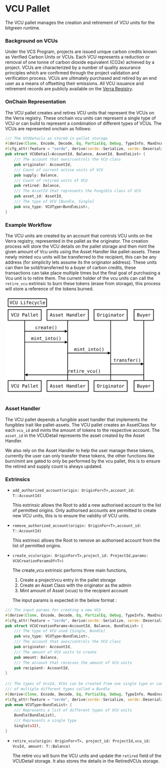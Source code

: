 # VCU Pallet

The VCU pallet manages the creation and retirement of VCU units for the bitgreen runtime.

### Background on VCUs

Under the VCS Program, projects are issued unique carbon credits known as Verified Carbon Units or VCUs. Each VCU represents a reduction or removal of one tonne of carbon dioxide equivalent (CO2e) achieved by a project. VCUs are characterized by a number of quality assurance principles which are confirmed through the project validation and verification process. VCUs are ultimately purchased and retired by an end user as a means of offsetting their emissions. All VCU issuance and retirement records are publicly available on the [Verra Registry](https://registry.verra.org/).

### OnChain Representation

The VCU pallet creates and retires VCU units that represent the VCUs on the Verra registry. These onchain vcu units can represent a single type of VCU or can build to represent a combination of different types of VCUs.  The VCUs are represented onchain as follows:

```rust
/// The VCUDetails as stored in pallet storage
#[derive(Clone, Encode, Decode, Eq, PartialEq, Debug, TypeInfo, MaxEncodedLen)]
#[cfg_attr(feature = "serde", derive(serde::Serialize, serde::Deserialize))]
pub struct VCUDetail<AccountId, Balance, AssetId, BundleList> {
    /// The account that owns/controls the VCU class
    pub originator: AccountId,
    /// Count of current active units of VCU
    pub supply: Balance,
    /// Count of retired units of VCU
    pub retired: Balance,
    /// The AssetId that represents the Fungible class of VCU
    pub asset_id: AssetId,
    /// The type of VCU [Bundle, Single]
    pub vcu_type: VCUType<BundleList>,
}
```

### Example Workflow

The VCU units are created by an account that controls VCU units on the Verra registry, represented in the pallet as the originator. The creation process will store the VCU details on the pallet storage and then mint the given amount of Vcu units using the Asset Handler like pallet-assets. These newly minted vcu units will be transferred to the recipient, this can be any address (for simplicity lets assume its the originator address). These units can then be sold/transferred to a buyer of carbon credits, these transactions can take place multiple times but the final goal of purchasing a Vcu unit is to retire them. The current holder of the vcu units can call the `retire_vcu` extrinsic to burn these tokens (erase from storage), this process will store a reference of the tokens burned.

![vcu workflow](../../doc/images/vcuflow.svg "workflow")

### Asset Handler

The VCU pallet depends a fungible asset handler that implements the fungibles trait like pallet-assets. The VCU pallet creates an AssetClass for each `vcu_id` and mints the amount of tokens to the respective account. The `asset_id` in the VCUDetail represents the asset created by the Asset Handler.

We also rely on the Asset Handler to help the user manage these tokens, currently the user can only transfer these tokens, the other functions like burn/mint are gated to only be performed by the vcu pallet, this is to ensure the retired and supply count is always updated.


### Extrinsics

- `add_authorized_account(origin: OriginFor<T>,account_id: T::AccountId)`

	This extrinsic allows the Root to add a new authorised account to the list of permitted origins. Only authorised accounts are permitted to create new VCU units, this is to ensure the validity of VCU units.

- `remove_authorized_account(origin: OriginFor<T>,account_id: T::AccountId)`

	This extrinsic allows the Root to remove an authorised account from the list of permitted origins.
- `create_vcu(origin: OriginFor<T>,project_id: ProjectId,params: VCUCreationParamsOf<T>)`

	The create_vcu extrinsic performs three main functions,
	1. Create a project/vcu entry in the pallet storage
	2. Create an Asset Class with the originator as the admin
	3. Mint amount of Asset (vcus) to the recipient account

	The input params is expected in the below format :

```rust
/// The input params for creating a new VCU
#[derive(Clone, Encode, Decode, Eq, PartialEq, Debug, TypeInfo, MaxEncodedLen)]
#[cfg_attr(feature = "serde", derive(serde::Serialize, serde::Deserialize))]
pub struct VCUCreationParams<AccountId, Balance, BundleList> {
    /// The type of VCU used [Single, Bundle]
    pub vcu_type: VCUType<BundleList>,
    /// The account that owns/controls the VCU class
    pub originator: AccountId,
    /// The amount of VCU units to create
    pub amount: Balance,
    /// The account that receives the amount of VCU units
    pub recipient: AccountId,
}

/// The types of VcuId, VCUs can be created from one single type or can be a mix
/// of multiple different types called a Bundle
#[derive(Clone, Encode, Decode, Eq, PartialEq, Debug, TypeInfo, MaxEncodedLen)]
#[cfg_attr(feature = "serde", derive(serde::Serialize, serde::Deserialize))]
pub enum VCUType<BundleList> {
    /// Represents a list of different types of VCU units
    Bundle(BundleList),
    /// Represents a single type
    Single(u32),
}
```

- `retire_vcu(origin: OriginFor<T>, project_id: ProjectId,vcu_id: VcuId, amount: T::Balance)`

	The retire vcu will burn the VCU units and update the `retired` field of the VCUDetail storage. It also stores the details in the RetiredVCUs storage.
